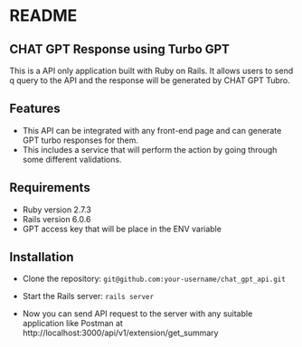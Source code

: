 # README

## CHAT GPT Response using Turbo GPT

This is a API only application built with Ruby on Rails. It allows users to send q query to the API and the response will be generated by CHAT GPT Tubro.

## Features

* This API can be integrated with any front-end page and can generate GPT turbo responses for them.
* This includes a service that will perform the action by going through some different validations.


## Requirements

* Ruby version 2.7.3
* Rails version 6.0.6
* GPT access key that will be place in the ENV variable

## Installation

* Clone the repository:
`git@github.com:your-username/chat_gpt_api.git`


* Start the Rails server:
`rails server`

* Now you can send API request to the server with any suitable application like Postman at http://localhost:3000/api/v1/extension/get_summary


